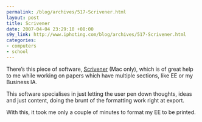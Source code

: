 ```yaml
--- 
permalink: /blog/archives/517-Scrivener.html
layout: post
title: Scrivener
date: 2007-04-04 23:29:10 +08:00
s9y_link: http://www.iphoting.com/blog/archives/517-Scrivener.html
categories: 
- computers
- school
---
```

<p class="whiteline"><p>There&#8217;s this piece of software, <a onclick="_gaq.push(['_trackPageview', '/extlink/www.literatureandlatte.com/scrivener.html']);"  href="http://www.literatureandlatte.com/scrivener.html">Scrivener</a> (Mac only), which is of great help to me while working on papers which have multiple sections, like EE or my Business IA.</p>
</p><p class="whiteline"><p>This software specialises in just letting the user pen down thoughts, ideas and just content, doing the brunt of the formatting work right at export.</p>
</p><p class="break"><p>With this, it took me only a couple of minutes to format my EE to be printed.</p></p>

